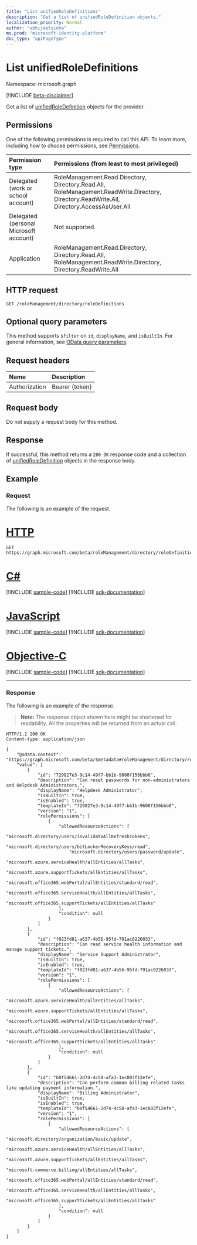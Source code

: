 ```yaml
---
title: "List unifiedRoleDefinitions"
description: "Get a list of unifiedRoleDefinition objects."
localization_priority: Normal
author: "abhijeetsinha"
ms.prod: "microsoft-identity-platform"
doc_type: "apiPageType"
---
```


# List unifiedRoleDefinitions

Namespace: microsoft.graph

[!INCLUDE [beta-disclaimer](../../includes/beta-disclaimer.md)]

Get a list of [unifiedRoleDefinition](../resources/unifiedroledefinition.md) objects for the provider.

## Permissions

One of the following permissions is required to call this API. To learn more, including how to choose permissions, see [Permissions](/graph/permissions-reference).

|Permission type      | Permissions (from least to most privileged)              |
|:--------------------|:---------------------------------------------------------|
|Delegated (work or school account) | RoleManagement.Read.Directory, Directory.Read.All, RoleManagement.ReadWrite.Directory, Directory.ReadWrite.All, Directory.AccessAsUser.All    |
|Delegated (personal Microsoft account) | Not supported.    |
|Application | RoleManagement.Read.Directory, Directory.Read.All, RoleManagement.ReadWrite.Directory, Directory.ReadWrite.All |

## HTTP request

<!-- { "blockType": "ignored" } -->

```http
GET /roleManagement/directory/roleDefinitions
```

## Optional query parameters
This method supports `$filter` on `id`, `displayName`, and `isBuiltIn`. For general information, see [OData query parameters](/graph/query-parameters).

## Request headers

| Name      |Description|
|:----------|:----------|
| Authorization | Bearer {token} |

## Request body

Do not supply a request body for this method.

## Response

If successful, this method returns a `200 OK` response code and a collection of [unifiedRoleDefinition](../resources/unifiedroledefinition.md) objects in the response body.

## Example

### Request

The following is an example of the request.


# [HTTP](#tab/http)
<!-- {
  "blockType": "request",
  "name": "get_roledefinitions"
}-->

```msgraph-interactive
GET https://graph.microsoft.com/beta/roleManagement/directory/roleDefinitions
```
# [C#](#tab/csharp)
[!INCLUDE [sample-code](../includes/snippets/csharp/get-roledefinitions-csharp-snippets.md)]
[!INCLUDE [sdk-documentation](../includes/snippets/snippets-sdk-documentation-link.md)]

# [JavaScript](#tab/javascript)
[!INCLUDE [sample-code](../includes/snippets/javascript/get-roledefinitions-javascript-snippets.md)]
[!INCLUDE [sdk-documentation](../includes/snippets/snippets-sdk-documentation-link.md)]

# [Objective-C](#tab/objc)
[!INCLUDE [sample-code](../includes/snippets/objc/get-roledefinitions-objc-snippets.md)]
[!INCLUDE [sdk-documentation](../includes/snippets/snippets-sdk-documentation-link.md)]

---


### Response

The following is an example of the response.

> **Note:** The response object shown here might be shortened for readability. All the properties will be returned from an actual call.

<!-- {
  "blockType": "response",
  "truncated": true,
  "@odata.type": "microsoft.graph.unifiedRoleDefinition",
  "isCollection": true
} -->

```http
HTTP/1.1 200 OK
Content-type: application/json

{
    "@odata.context": "https://graph.microsoft.com/beta/$metadata#roleManagement/directory/roleDefinitions",
    "value": [
        {
            "id": "729827e3-9c14-49f7-bb1b-9608f156bbb8",
            "description": "Can reset passwords for non-administrators and Helpdesk Administrators.",
            "displayName": "Helpdesk Administrator",
            "isBuiltIn": true,
            "isEnabled": true,
            "templateId": "729827e3-9c14-49f7-bb1b-9608f156bbb8",
            "version": "1",
            "rolePermissions": [
                {
                    "allowedResourceActions": [
                        "microsoft.directory/users/invalidateAllRefreshTokens",
                        "microsoft.directory/users/bitLockerRecoveryKeys/read",
                        "microsoft.directory/users/password/update",
                        "microsoft.azure.serviceHealth/allEntities/allTasks",
                        "microsoft.azure.supportTickets/allEntities/allTasks",
                        "microsoft.office365.webPortal/allEntities/standard/read",
                        "microsoft.office365.serviceHealth/allEntities/allTasks",
                        "microsoft.office365.supportTickets/allEntities/allTasks"
                    ],
                    "condition": null
                }
            ]
        },
        {
            "id": "f023fd81-a637-4b56-95fd-791ac0226033",
            "description": "Can read service health information and manage support tickets.",
            "displayName": "Service Support Administrator",
            "isBuiltIn": true,
            "isEnabled": true,
            "templateId": "f023fd81-a637-4b56-95fd-791ac0226033",
            "version": "1",
            "rolePermissions": [
                {
                    "allowedResourceActions": [
                        "microsoft.azure.serviceHealth/allEntities/allTasks",
                        "microsoft.azure.supportTickets/allEntities/allTasks",
                        "microsoft.office365.webPortal/allEntities/standard/read",
                        "microsoft.office365.serviceHealth/allEntities/allTasks",
                        "microsoft.office365.supportTickets/allEntities/allTasks"
                    ],
                    "condition": null
                }
            ]
        },
        {
            "id": "b0f54661-2d74-4c50-afa3-1ec803f12efe",
            "description": "Can perform common billing related tasks like updating payment information.",
            "displayName": "Billing Administrator",
            "isBuiltIn": true,
            "isEnabled": true,
            "templateId": "b0f54661-2d74-4c50-afa3-1ec803f12efe",
            "version": "1",
            "rolePermissions": [
                {
                    "allowedResourceActions": [
                        "microsoft.directory/organization/basic/update",
                        "microsoft.azure.serviceHealth/allEntities/allTasks",
                        "microsoft.azure.supportTickets/allEntities/allTasks",
                        "microsoft.commerce.billing/allEntities/allTasks",
                        "microsoft.office365.webPortal/allEntities/standard/read",
                        "microsoft.office365.serviceHealth/allEntities/allTasks",
                        "microsoft.office365.supportTickets/allEntities/allTasks"
                    ],
                    "condition": null
                }
            ]
        }
    ]
}
```

<!-- uuid: 16cd6b66-4b1a-43a1-adaf-3a886856ed98
2019-02-04 14:57:30 UTC -->
<!-- {
  "type": "#page.annotation",
  "description": "List roleDefinitions",
  "keywords": "",
  "section": "documentation",
  "tocPath": ""
}-->
